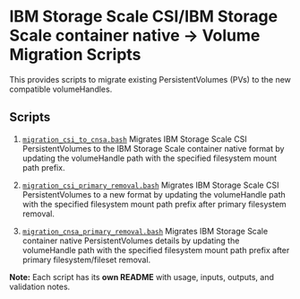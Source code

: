 # IBM Storage Scale CSI/IBM Storage Scale container native → Volume Migration Scripts

This provides scripts to migrate existing PersistentVolumes (PVs) to the new compatible volumeHandles.

## Scripts

1. [`migration_csi_to_cnsa.bash`](README_migration_csi_to_cnsa.md)
    Migrates IBM Storage Scale CSI PersistentVolumes to the IBM Storage Scale container native format by updating the volumeHandle path with the specified filesystem mount path prefix.

2. [`migration_csi_primary_removal.bash`](README_migration_csi_primary_removal.md)
    Migrates IBM Storage Scale CSI PersistentVolumes to a new format by updating the volumeHandle path with the specified filesystem mount path prefix after primary filesystem removal.

3.  [`migration_cnsa_primary_removal.bash`](README_migration_cnsa_primary_removal.md)
    Migrates IBM Storage Scale container native PersistentVolumes details by updating the volumeHandle path with the specified filesystem mount path prefix after primary filesystem/fileset removal.


**Note:**
Each script has its **own README** with usage, inputs, outputs, and validation notes.
